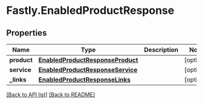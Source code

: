 # Fastly.EnabledProductResponse

## Properties

Name | Type | Description | Notes
------------ | ------------- | ------------- | -------------
**product** | [**EnabledProductResponseProduct**](EnabledProductResponseProduct.md) |  | [optional] 
**service** | [**EnabledProductResponseService**](EnabledProductResponseService.md) |  | [optional] 
**_links** | [**EnabledProductResponseLinks**](EnabledProductResponseLinks.md) |  | [optional] 


[[Back to API list]](../../README.md#endpoints) [[Back to README]](../../README.md)

